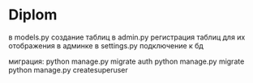 # Diplom
в models.py создание таблиц
в admin.py регистрация таблиц для их отображения в админке
в settings.py подключение к бд

миграция:
python manage.py migrate auth
python manage.py migrate
python manage.py createsuperuser
